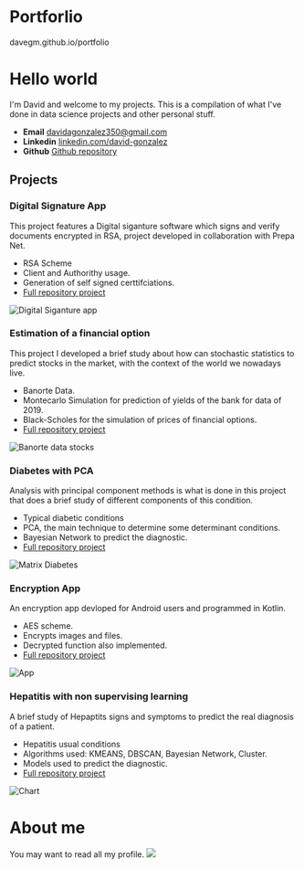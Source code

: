 # Portforlio
davegm.github.io/portfolio

# Hello world
I'm David and welcome to my projects. This is a compilation of what I've done in data science projects and other personal stuff. 

- **Email** [davidagonzalez350@gmail.com](davidagonzalez350@gmail.com)
- **Linkedin** [linkedin.com/david-gonzalez](www.linkedin.com/in/david-gonzalez-muñoz-034445248)
- **Github** [Github repository](https://github.com/davegmn)

## Projects

### Digital Signature App 
This project features a Digital siganture software which signs and verify documents encrypted in RSA, project developed in collaboration with Prepa Net. 
* RSA Scheme
* Client and Authorithy usage.
* Generation of self signed certtifciations.
* [Full repository project](https://github.com/davegmn/Proyecto-Cripto.git)

![Digital Siganture app](/assets/img/Cripto.png)

### Estimation of a financial option 
This project I developed a brief study about how can stochastic statistics to predict stocks in the market, with the context of the world we nowadays live. 
* Banorte Data.
* Montecarlo Simulation for prediction of yields of the bank for data of 2019. 
* Black-Scholes for the simulation of prices of financial options.
* [Full repository project](https://github.com/davegmn/Project-Estimation-of-a-financial-option.git)

![Banorte data stocks](/assets/img/Vol1.png)

### Diabetes with PCA
Analysis with principal component methods is what is done in this project that does a brief study of different components of this condition. 
* Typical diabetic conditions
* PCA, the main technique to determine some determinant conditions. 
* Bayesian Network to predict the diagnostic.
* [Full repository project](https://github.com/davegmn/Project-Diabetes_PCA.git)

![Matrix Diabetes](/assets/img/Correlaciones.png)

### Encryption App
An encryption app devloped for Android users and programmed in Kotlin. 
* AES scheme.
* Encrypts images and files.
* Decrypted function also implemented.
* [Full repository project](https://github.com/davegmn/SecurityOn.git)
  
![App](/assets/img/Mobileapp.png)

### Hepatitis with non supervising learning
A brief study of Hepaptits signs and symptoms to predict the real diagnosis of a patient. 
* Hepatitis usual conditions
* Algorithms used: KMEANS, DBSCAN, Bayesian Network, Cluster.
* Models used to predict the diagnostic.
* [Full repository project](https://github.com/davegmn/Project-Hepatitis-with-non-supervising-learning.git)

![Chart](/assets/img/project3.png)

# About me
You may want to read all my profile.
![](/assets/img/CV.png)



